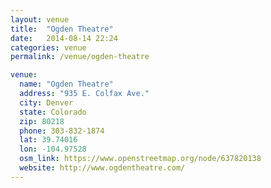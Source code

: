 ```yaml
---
layout: venue
title:  "Ogden Theatre"
date:   2014-08-14 22:24
categories: venue
permalink: /venue/ogden-theatre

venue:
  name: "Ogden Theatre"
  address: "935 E. Colfax Ave."
  city: Denver
  state: Colorado
  zip: 80218
  phone: 303-832-1874
  lat: 39.74016
  lon: -104.97528
  osm_link: https://www.openstreetmap.org/node/637820138
  website: http://www.ogdentheatre.com/
---
```

